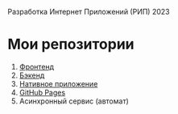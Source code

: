 Разработка Интернет Приложений (РИП) 2023
 # Мои репозитории

1. [Фронтенд](https://github.com/Alladan04/gp_frontend) 
2. [Бэкенд](https://github.com/Alladan04/rip) 
3. [Нативное приложение](https://github.com/Alladan04/react-native-app)
4. [GitHub Pages](https://alladan04.github.io/gp_frontend/operation)
5. Асинхронный сервис (автомат) 

